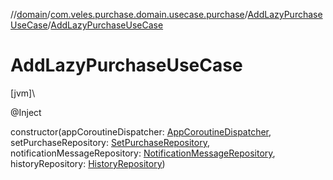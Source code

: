 //[domain](../../../index.md)/[com.veles.purchase.domain.usecase.purchase](../index.md)/[AddLazyPurchaseUseCase](index.md)/[AddLazyPurchaseUseCase](-add-lazy-purchase-use-case.md)

# AddLazyPurchaseUseCase

[jvm]\

@Inject

constructor(appCoroutineDispatcher: [AppCoroutineDispatcher](../../com.veles.purchase.domain.core.dispatcher/-app-coroutine-dispatcher/index.md), setPurchaseRepository: [SetPurchaseRepository](../../com.veles.purchase.domain.repository.purchase/-set-purchase-repository/index.md), notificationMessageRepository: [NotificationMessageRepository](../../com.veles.purchase.domain.repository.message/-notification-message-repository/index.md), historyRepository: [HistoryRepository](../../com.veles.purchase.domain.repository.history/-history-repository/index.md))
